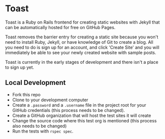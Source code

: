 # Toast

Toast is a Ruby on Rails frontend for creating static websites with Jekyll that can be automatically hosted for free on GitHub Pages.

Toast removes the barrier entry for creating a static site because you won't need to install Ruby, Jekyll, or have knowledge of Git to create a blog. All you need to do is sign up for an account, and click 'Create Site' and you will immediately be able to see your newly created website with sample posts.

Toast is currently in the early stages of development and there isn't a place to sign up yet.

## Local Development

* Fork this repo
* Clone to your development computer
* Create a `.password` and a `.username` file in the project root for your GitHub credentials (this process needs to be changed).
* Create a GitHub organization that will host the test sites it will create
* Change the source code where this test org is mentioned (this process also needs to be changed)
* Run the tests with `rspec spec`.
